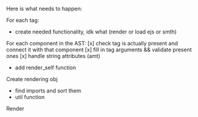 Here is what needs to happen:

For each tag:
- create needed functionality, idk what (render or load ejs or smth)

For each component in the AST:
[x] check tag is actually present and connect it with that component
[x] fill in tag arguments && validate present ones
[x] handle string attributes (amt)
- add render_self function

Create rendering obj
- find imports and sort them
- util function

Render